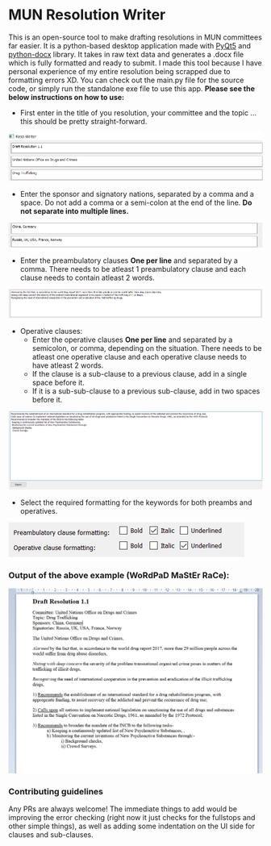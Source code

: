 # MUN Resolution Writer
This is an open-source tool to make drafting resolutions in MUN committees far easier. It is a python-based desktop application made with [PyQt5](https://pypi.org/project/PyQt5/) and [python-docx](https://python-docx.readthedocs.io/en/latest/) library. It takes in raw text data and generates a .docx file which is fully formatted and ready to submit. I made this tool because I have personal experience of my entire resolution being scrapped due to formatting errors XD. You can check out the main.py file for the source code, or simply run the standalone exe file to use this app. __Please see the below instructions on how to use:__

* First enter in the title of you resolution, your committee and the topic ... this should be pretty straight-forward.

![](pics/p1.png)

* Enter the sponsor and signatory nations, separated by a comma and a space. Do not add a comma or a semi-colon at the end of the line. __Do not separate into multiple lines.__

![](pics/p2.png)

* Enter the preambulatory clauses __One per line__ and separated by a comma. There needs to be atleast 1 preambulatory clause and each clause needs to contain atleast 2 words.

![](pics/p4.png)

* Operative clauses:
  * Enter the operative clauses __One per line__ and separated by a semicolon, or comma, depending on the situation. There needs to be atleast one operative clause and each operative clause needs to have atleast 2 words. 
  * If the clause is a sub-clause to a previous clause, add in a single space before it.
  * If it is a sub-sub-clause to a previous sub-clause, add in two spaces before it.

![](pics/p5.png)

* Select the required formatting for the keywords for both preambs and operatives.

![](pics/p3.png)

### Output of the above example (WoRdPaD MaStEr RaCe):
![](pics/output.png)

### Contributing guidelines
Any PRs are always welcome! The immediate things to add would be improving the error checking (right now it just checks for the fullstops and other simple things), as well as adding some indentation on the UI side for clauses and sub-clauses.
